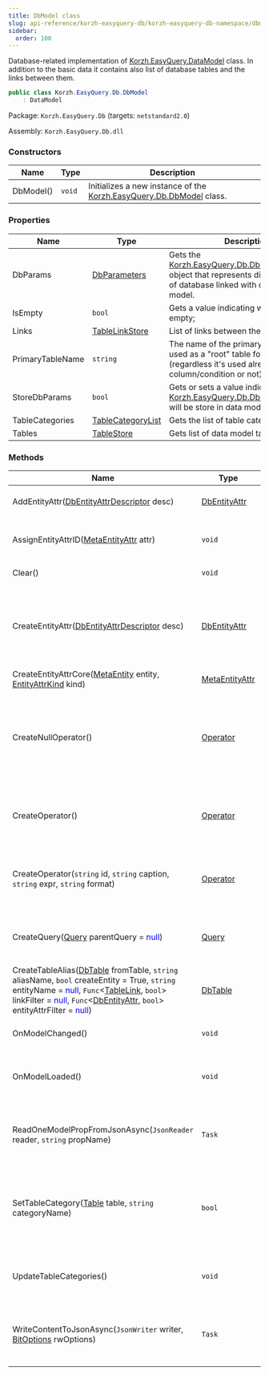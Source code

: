 ```yaml
---
title: DbModel class
slug: api-reference/korzh-easyquery-db/korzh-easyquery-db-namespace/dbmodel-class
sidebar:
  order: 100
---
```


Database-related implementation of [Korzh.EasyQuery.DataModel](/easyquery/docs/api-reference/korzh-easyquery/korzh-easyquery-namespace/datamodel-class) class.  In addition to the basic data it contains also list of database tables and the links between them.
```csharp
public class Korzh.EasyQuery.Db.DbModel
    : DataModel

```
Package: `Korzh.EasyQuery.Db` (targets: `netstandard2.0`)

Assembly: `Korzh.EasyQuery.Db.dll`

### Constructors

| Name | Type | Description | 
| --- | --- | --- | 
| DbModel() | `void` | Initializes a new instance of the [Korzh.EasyQuery.Db.DbModel](/easyquery/docs/api-reference/korzh-easyquery-db/korzh-easyquery-db-namespace/dbmodel-class) class. | 


### Properties

| Name | Type | Description | 
| --- | --- | --- | 
| DbParams | [DbParameters](/easyquery/docs/api-reference/korzh-easyquery-db/korzh-easyquery-db-namespace/dbparameters-class) | Gets the [Korzh.EasyQuery.Db.DbParameters](/easyquery/docs/api-reference/korzh-easyquery-db/korzh-easyquery-db-namespace/dbparameters-class) object that represents different options of database linked with current data model. | 
| IsEmpty | `bool` | Gets a value indicating wether model is empty; | 
| Links | [TableLinkStore](/easyquery/docs/api-reference/korzh-easyquery-db/korzh-easyquery-db-namespace/tablelinkstore-class) | List of links between the model tables. | 
| PrimaryTableName | `string` | The name of the primary which will be used as a "root" table for this query (regardless it's used already in any column/condition or not) | 
| StoreDbParams | `bool` | Gets or sets a value indicating whether [Korzh.EasyQuery.Db.DbModel.DbParams](/easyquery/docs/api-reference/korzh-easyquery-db/korzh-easyquery-db-namespace/dbmodel-class) will be store in data model definition file. | 
| TableCategories | [TableCategoryList](/easyquery/docs/api-reference/korzh-easyquery-db/korzh-easyquery-db-namespace/tablecategorylist-class) | Gets the list of table categories. | 
| Tables | [TableStore](/easyquery/docs/api-reference/korzh-easyquery-db/korzh-easyquery-db-namespace/tablestore-class) | Gets list of data model tables. | 


### Methods

| Name | Type | Description | 
| --- | --- | --- | 
| AddEntityAttr([DbEntityAttrDescriptor](/easyquery/docs/api-reference/korzh-easyquery-db/korzh-easyquery-db-namespace/dbentityattrdescriptor-class) desc) | [DbEntityAttr](/easyquery/docs/api-reference/korzh-easyquery-db/korzh-easyquery-db-namespace/dbentityattr-class) | Adds a new attribute to the model. | 
| AssignEntityAttrID([MetaEntityAttr](/easyquery/docs/api-reference/easydata-core/easydata-namespace/metaentityattr-class) attr) | `void` | Assigns the default ID for entity attribute. | 
| Clear() | `void` | Clears this instance. | 
| CreateEntityAttr([DbEntityAttrDescriptor](/easyquery/docs/api-reference/korzh-easyquery-db/korzh-easyquery-db-namespace/dbentityattrdescriptor-class) desc) | [DbEntityAttr](/easyquery/docs/api-reference/korzh-easyquery-db/korzh-easyquery-db-namespace/dbentityattr-class) | Creates the entity attribute. Used for creating entity attributes while building the model | 
| CreateEntityAttrCore([MetaEntity](/easyquery/docs/api-reference/easydata-core/easydata-namespace/metaentity-class) entity, [EntityAttrKind](/easyquery/docs/api-reference/easydata-core/easydata-namespace/entityattrkind-enum) kind) | [MetaEntityAttr](/easyquery/docs/api-reference/easydata-core/easydata-namespace/metaentityattr-class) |  | 
| CreateNullOperator() | [Operator](/easyquery/docs/api-reference/korzh-easyquery/korzh-easyquery-namespace/operator-class) | Creates the 'null' operator - a special operator which is used when a real operator can't be found (e.g. wrong ID) | 
| CreateOperator() | [Operator](/easyquery/docs/api-reference/korzh-easyquery/korzh-easyquery-namespace/operator-class) | Creates the operator. Used for creating objects while building the model | 
| CreateOperator(`string` id, `string` caption, `string` expr, `string` format) | [Operator](/easyquery/docs/api-reference/korzh-easyquery/korzh-easyquery-namespace/operator-class) | Creates the operator. Used for creating objects while building the model | 
| CreateQuery([Query](/easyquery/docs/api-reference/korzh-easyquery/korzh-easyquery-namespace/query-class) parentQuery = <span style='color: blue'>null</span>) | [Query](/easyquery/docs/api-reference/korzh-easyquery/korzh-easyquery-namespace/query-class) | Creates a Query object associated with this model | 
| CreateTableAlias([DbTable](/easyquery/docs/api-reference/korzh-easyquery-db/korzh-easyquery-db-namespace/dbtable-class) fromTable, `string` aliasName, `bool` createEntity = True, `string` entityName = <span style='color: blue'>null</span>, `Func`&lt;[TableLink](/easyquery/docs/api-reference/korzh-easyquery-db/korzh-easyquery-db-namespace/tablelink-class), `bool`&gt; linkFilter = <span style='color: blue'>null</span>, `Func`&lt;[DbEntityAttr](/easyquery/docs/api-reference/korzh-easyquery-db/korzh-easyquery-db-namespace/dbentityattr-class), `bool`&gt; entityAttrFilter = <span style='color: blue'>null</span>) | [DbTable](/easyquery/docs/api-reference/korzh-easyquery-db/korzh-easyquery-db-namespace/dbtable-class) | Creates table alias from the table. | 
| OnModelChanged() | `void` | Called after the model has been changed. | 
| OnModelLoaded() | `void` | Called after the model has been loaded from some file or string. | 
| ReadOneModelPropFromJsonAsync(`JsonReader` reader, `string` propName) | `Task` | Reads one model property from JSON (asynchronous way). | 
| SetTableCategory([Table](/easyquery/docs/api-reference/korzh-easyquery-db/korzh-easyquery-db-namespace/table-class) table, `string` categoryName) | `bool` | Sets the category of the table. Creates a new category if the specified one does not exist yet. | 
| UpdateTableCategories() | `void` | Updates the categories in tables (usually after the loading). | 
| WriteContentToJsonAsync(`JsonWriter` writer, [BitOptions](/easyquery/docs/api-reference/easydata-core/easydata-namespace/bitoptions-class) rwOptions) | `Task` | Writes the content of DbMomdel to JSON (asynchronous way). |
